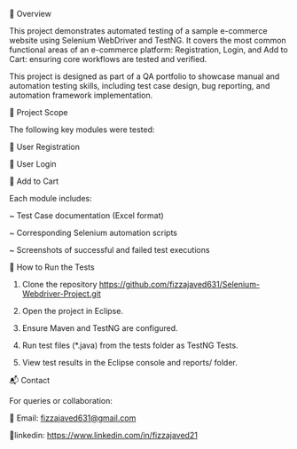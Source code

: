 📘 Overview

This project demonstrates automated testing of a sample e-commerce website using Selenium WebDriver and TestNG.
It covers the most common functional areas of an e-commerce platform: Registration, Login, and Add to Cart: ensuring core workflows are tested and verified.

This project is designed as part of a QA portfolio to showcase manual and automation testing skills, including test case design, bug reporting, and automation framework implementation.

🧠 Project Scope

The following key modules were tested:

📝 User Registration

🔐 User Login

🛒 Add to Cart

Each module includes:

~ Test Case documentation (Excel format)

~ Corresponding Selenium automation scripts

~ Screenshots of successful and failed test executions





🧾 How to Run the Tests

1. Clone the repository
   https://github.com/fizzajaved631/Selenium-Webdriver-Project.git 

2. Open the project in Eclipse.

3. Ensure Maven and TestNG are configured.

4. Run test files (*.java) from the tests folder as TestNG Tests.

5. View test results in the Eclipse console and reports/ folder.

📬 Contact

For queries or collaboration:

📧 Email: fizzajaved631@gmail.com

💼linkedin: https://www.linkedin.com/in/fizzajaved21


